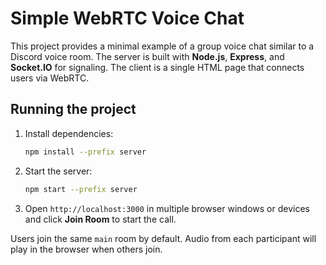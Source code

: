# Simple WebRTC Voice Chat

This project provides a minimal example of a group voice chat similar to a Discord voice room. The server is built with **Node.js**, **Express**, and **Socket.IO** for signaling. The client is a single HTML page that connects users via WebRTC.

## Running the project

1. Install dependencies:
   ```bash
   npm install --prefix server
   ```
2. Start the server:
   ```bash
   npm start --prefix server
   ```
3. Open `http://localhost:3000` in multiple browser windows or devices and click **Join Room** to start the call.

Users join the same `main` room by default. Audio from each participant will play in the browser when others join.
